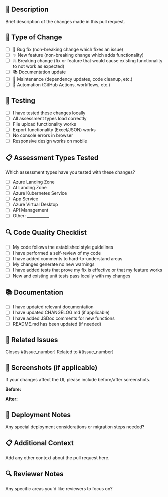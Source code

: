 ## 📝 Description
Brief description of the changes made in this pull request.

## 🔄 Type of Change
- [ ] 🐛 Bug fix (non-breaking change which fixes an issue)
- [ ] ✨ New feature (non-breaking change which adds functionality)
- [ ] 💥 Breaking change (fix or feature that would cause existing functionality to not work as expected)
- [ ] 📚 Documentation update
- [ ] 🔧 Maintenance (dependency updates, code cleanup, etc.)
- [ ] 🤖 Automation (GitHub Actions, workflows, etc.)

## 🧪 Testing
- [ ] I have tested these changes locally
- [ ] All assessment types load correctly
- [ ] File upload functionality works
- [ ] Export functionality (Excel/JSON) works
- [ ] No console errors in browser
- [ ] Responsive design works on mobile

## 📋 Assessment Types Tested
Which assessment types have you tested with these changes?
- [ ] Azure Landing Zone
- [ ] AI Landing Zone
- [ ] Azure Kubernetes Service
- [ ] App Service
- [ ] Azure Virtual Desktop
- [ ] API Management
- [ ] Other: ___________

## 🔍 Code Quality Checklist
- [ ] My code follows the established style guidelines
- [ ] I have performed a self-review of my code
- [ ] I have added comments to hard-to-understand areas
- [ ] My changes generate no new warnings
- [ ] I have added tests that prove my fix is effective or that my feature works
- [ ] New and existing unit tests pass locally with my changes

## 📚 Documentation
- [ ] I have updated relevant documentation
- [ ] I have updated CHANGELOG.md (if applicable)
- [ ] I have added JSDoc comments for new functions
- [ ] README.md has been updated (if needed)

## 🔗 Related Issues
Closes #[issue_number]
Related to #[issue_number]

## 📸 Screenshots (if applicable)
If your changes affect the UI, please include before/after screenshots.

**Before:**
<!-- Add before screenshot -->

**After:**
<!-- Add after screenshot -->

## 🚀 Deployment Notes
Any special deployment considerations or migration steps needed?

## 📋 Additional Context
Add any other context about the pull request here.

## 🔍 Reviewer Notes
Any specific areas you'd like reviewers to focus on?